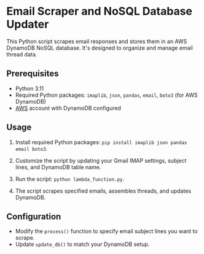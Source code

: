 # Email Scraper and NoSQL Database Updater

This Python script scrapes email responses and stores them in an AWS DynamoDB NoSQL database. It's designed to organize and manage email thread data.

## Prerequisites

- Python 3.11
- Required Python packages: `imaplib`, `json`, `pandas`, `email`, `boto3` (for AWS DynamoDB)
- [AWS](https://aws.amazon.com/) account with DynamoDB configured

## Usage

1. Install required Python packages: `pip install imaplib json pandas email boto3`.

2. Customize the script by updating your Gmail IMAP settings, subject lines, and DynamoDB table name.

3. Run the script: `python lambda_function.py`.

4. The script scrapes specified emails, assembles threads, and updates DynamoDB.

## Configuration

- Modify the `process()` function to specify email subject lines you want to scrape.
- Update `update_db()` to match your DynamoDB setup.

